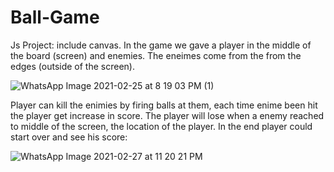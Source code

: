 # Ball-Game
Js Project:
include canvas. In the game we gave a player in the middle of the board (screen) and enemies.
The eneimes come from the from the edges (outside of the screen).

![WhatsApp Image 2021-02-25 at 8 19 03 PM (1)](https://user-images.githubusercontent.com/19891974/109400568-25007c00-7952-11eb-8d97-d42685b40df7.png)

Player can kill the enimies by firing balls at them, each time enime been hit the player get increase in score.
The player will lose when a enemy reached to middle of the screen, the location of the player.
In the end player could start over and see his score:

![WhatsApp Image 2021-02-27 at 11 20 21 PM](https://user-images.githubusercontent.com/19891974/109400633-76107000-7952-11eb-9e10-bbbc52690255.png)
